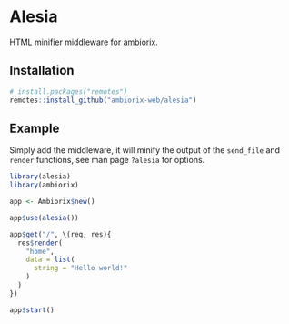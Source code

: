 # Alesia

HTML minifier middleware for [ambiorix](https://ambiorix.dev).

## Installation

``` r
# install.packages("remotes")
remotes::install_github("ambiorix-web/alesia")
```

## Example

Simply add the middleware, it will minify the output of the 
`send_file` and `render` functions, see man page `?alesia` for options.

``` r
library(alesia)
library(ambiorix)

app <- Ambiorix$new()

app$use(alesia())

app$get("/", \(req, res){
  res$render(
    "home",
    data = list(
      string = "Hello world!"
    )
  )
})

app$start()
```
